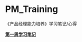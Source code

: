 # PM_Training
《产品经理能力培养》学习笔记/心得

**[第一周学习笔记](https://github.com/NFUNM086/PM_Training/blob/master/Week01.md)**
